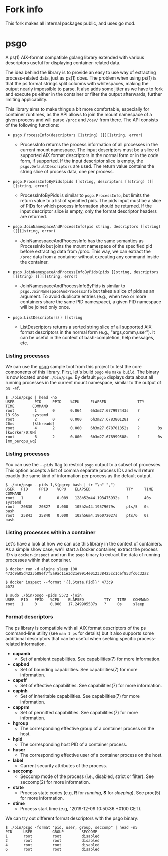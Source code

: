 # Fork info

This fork makes all internal packages public, and uses go mod.

# psgo

A ps(1) AIX-format compatible golang library extended with various descriptors useful for displaying container-related data.

The idea behind the library is to provide an easy to use way of extracting process-related data, just as ps(1) does. The problem when using ps(1) is that the ps format strings split columns with whitespaces, making the output nearly impossible to parse. It also adds some jitter as we have to fork and execute ps either in the container or filter the output afterwards, further limiting applicability.

This library aims to make things a bit more comfortable, especially for container runtimes, as the API allows to join the mount namespace of a given process and will parse `/proc` and `/dev/` from there. The API consists of the following functions:

- `psgo.ProcessInfo(descriptors []string) ([][]string, error)`

  - ProcessInfo returns the process information of all processes in the current mount namespace. The input descriptors must be a slice of supported AIX format descriptors in the normal form or in the code form, if supported. If the input descriptor slice is empty, the `psgo.DefaultDescriptors` are used. The return value contains the string slice of process data, one per process.

- `psgo.ProcessInfoByPids(pids []string, descriptors []string) ([][]string, error)`

  - ProcessInfoByPids is similar to `psgo.ProcessInfo`, but limits the return value to a list of specified pids. The pids input must be a slice of PIDs for which process information should be returned. If the input descriptor slice is empty, only the format descriptor headers are returned.

- `psgo.JoinNamespaceAndProcessInfo(pid string, descriptors []string) ([][]string, error)`

  - JoinNamespaceAndProcessInfo has the same semantics as ProcessInfo but joins the mount namespace of the specified pid before extracting data from /proc. This way, we can extract the `/proc` data from a container without executing any command inside the container.

- `psgo.JoinNamespaceAndProcessInfoByPids(pids []string, descriptors []string) ([][]string, error)`

  - JoinNamespaceAndProcessInfoByPids is similar to `psgo.JoinNamespaceAndProcessInfo` but takes a slice of pids as an argument. To avoid duplicate entries (e.g., when two or more containers share the same PID namespace), a given PID namespace will be joined only once.

- `psgo.ListDescriptors() []string`
  - ListDescriptors returns a sorted string slice of all supported AIX format descriptors in the normal form (e.g., "args,comm,user"). It can be useful in the context of bash-completion, help messages, etc.

### Listing processes

We can use the [psgo](https://github.com/patondev/psgo/blob/master/sample/sample.go) sample tool from this project to test the core components of this library. First, let's build `psgo` via `make build`. The binary is now located under `./bin/psgo`. By default `psgo` displays data about all running processes in the current mount namespace, similar to the output of `ps -ef`.

```
$ ./bin/psgo | head -n5
USER         PID     PPID    %CPU     ELAPSED              TTY      TIME        COMMAND
root         1       0       0.064    6h3m27.677997443s    ?        13.98s      systemd
root         2       0       0.000    6h3m27.678380128s    ?        20ms        [kthreadd]
root         4       2       0.000    6h3m27.678701852s    ?        0s          [kworker/0:0H]
root         6       2       0.000    6h3m27.678999508s    ?        0s          [mm_percpu_wq]
```

### Listing processes

You can use the `--pids` flag to restrict `psgo` output to a subset of processes. This option accepts a list of comma separate process IDs and will return exactly the same kind of information per process as the default output.

```
$ ./bin/psgo --pids 1,$(pgrep bash | tr "\n" ",")
USER   PID     PPID    %CPU    ELAPSED                TTY     TIME   COMMAND
root   1       0       0.009   128h52m44.193475932s   ?       40s    systemd
root   20830   20827   0.000   105h2m44.19579679s     pts/5   0s     bash
root   25843   25840   0.000   102h56m4.196072027s    pts/6   0s     bash
```

### Listing processes within a container

Let's have a look at how we can use this library in the context of containers. As a simple show case, we'll start a Docker container, extract the process ID via `docker-inspect` and run the `psgo` binary to extract the data of running processes within that container.

```shell
$ docker run -d alpine sleep 100
473c9a05d4223b88ef7f5a9ac11e3d21e9914e012338425cc1cef853fc6c32a2

$ docker inspect --format '{{.State.Pid}}' 473c9
5572

$ sudo ./bin/psgo -pids 5572 -join
USER   PID   PPID   %CPU    ELAPSED         TTY   TIME   COMMAND
root   1     0      0.000   17.249905587s   ?     0s     sleep
```

### Format descriptors

The ps library is compatible with all AIX format descriptors of the ps command-line utility (see `man 1 ps` for details) but it also supports some additional descriptors that can be useful when seeking specific process-related information.

- **capamb**
  - Set of ambient capabilities. See capabilities(7) for more information.
- **capbnd**
  - Set of bounding capabilities. See capabilities(7) for more information.
- **capeff**
  - Set of effective capabilities. See capabilities(7) for more information.
- **capinh**
  - Set of inheritable capabilities. See capabilities(7) for more information.
- **capprm**
  - Set of permitted capabilities. See capabilities(7) for more information.
- **hgroup**
  - The corresponding effective group of a container process on the host.
- **hpid**
  - The corresponding host PID of a container process.
- **huser**
  - The corresponding effective user of a container process on the host.
- **label**
  - Current security attributes of the process.
- **seccomp**
  - Seccomp mode of the process (i.e., disabled, strict or filter). See seccomp(2) for more information.
- **state**
  - Process state codes (e.g, **R** for _running_, **S** for _sleeping_). See proc(5) for more information.
- **stime**
  - Process start time (e.g, "2019-12-09 10:50:36 +0100 CET).

We can try out different format descriptors with the psgo binary:

```shell
$ ./bin/psgo -format "pid, user, group, seccomp" | head -n5
PID     USER         GROUP        SECCOMP
1       root         root         disabled
2       root         root         disabled
4       root         root         disabled
6       root         root         disabled
```
